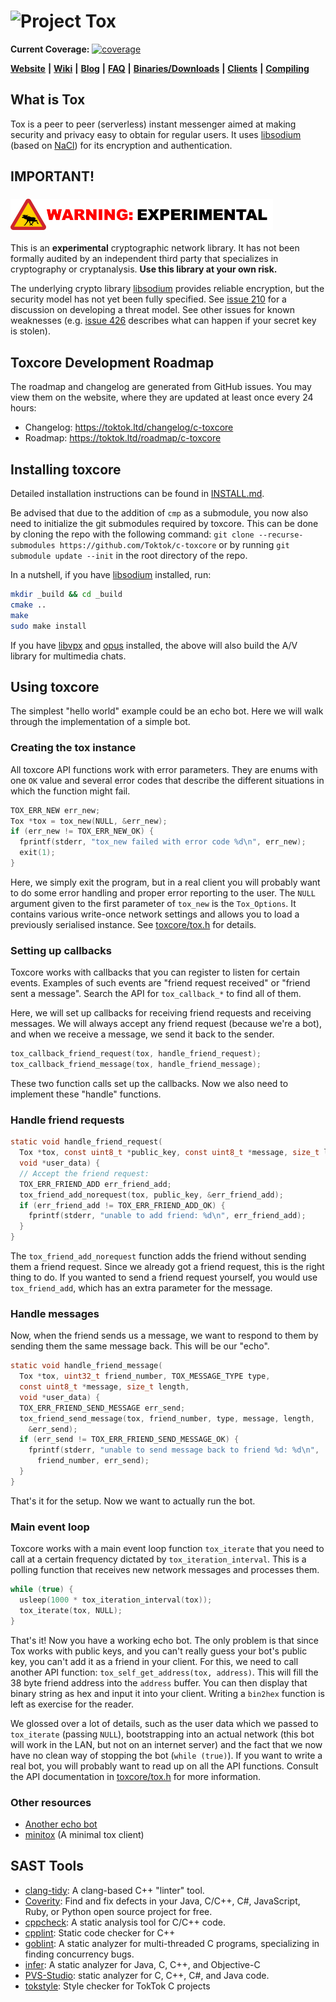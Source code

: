 # ![Project Tox](https://raw.github.com/TokTok/c-toxcore/master/other/tox.png "Project Tox")

**Current Coverage:** [![coverage](https://codecov.io/gh/TokTok/c-toxcore/branch/master/graph/badge.svg?token=BRfCKo02De)](https://codecov.io/gh/TokTok/c-toxcore)

[**Website**](https://tox.chat) **|** [**Wiki**](https://wiki.tox.chat/) **|** [**Blog**](https://blog.tox.chat/) **|** [**FAQ**](https://wiki.tox.chat/doku.php?id=users:faq) **|** [**Binaries/Downloads**](https://tox.chat/download.html) **|** [**Clients**](https://wiki.tox.chat/doku.php?id=clients) **|** [**Compiling**](/INSTALL.md)

## What is Tox

Tox is a peer to peer (serverless) instant messenger aimed at making security
and privacy easy to obtain for regular users. It uses
[libsodium](https://doc.libsodium.org/) (based on
[NaCl](https://nacl.cr.yp.to/)) for its encryption and authentication.

## IMPORTANT!

### ![Danger: Experimental](other/tox-warning.png)

This is an **experimental** cryptographic network library. It has not been
formally audited by an independent third party that specializes in
cryptography or cryptanalysis. **Use this library at your own risk.**

The underlying crypto library [libsodium](https://doc.libsodium.org/) provides
reliable encryption, but the security model has not yet been fully specified.
See [issue 210](https://github.com/TokTok/c-toxcore/issues/210) for a
discussion on developing a threat model. See other issues for known weaknesses
(e.g. [issue 426](https://github.com/TokTok/c-toxcore/issues/426) describes
what can happen if your secret key is stolen).

## Toxcore Development Roadmap

The roadmap and changelog are generated from GitHub issues. You may view them
on the website, where they are updated at least once every 24 hours:

-   Changelog: https://toktok.ltd/changelog/c-toxcore
-   Roadmap: https://toktok.ltd/roadmap/c-toxcore

## Installing toxcore

Detailed installation instructions can be found in [INSTALL.md](INSTALL.md).

Be advised that due to the addition of `cmp` as a submodule, you now also need to initialize the git submodules required by toxcore. This can be done by cloning the repo with the following command: `git clone --recurse-submodules https://github.com/Toktok/c-toxcore` or by running `git submodule update --init` in the root directory of the repo.

In a nutshell, if you have [libsodium](https://github.com/jedisct1/libsodium)
installed, run:

```sh
mkdir _build && cd _build
cmake ..
make
sudo make install
```

If you have [libvpx](https://github.com/webmproject/libvpx) and
[opus](https://github.com/xiph/opus) installed, the above will also build the
A/V library for multimedia chats.

## Using toxcore

The simplest "hello world" example could be an echo bot. Here we will walk
through the implementation of a simple bot.

### Creating the tox instance

All toxcore API functions work with error parameters. They are enums with one
`OK` value and several error codes that describe the different situations in
which the function might fail.

```c
TOX_ERR_NEW err_new;
Tox *tox = tox_new(NULL, &err_new);
if (err_new != TOX_ERR_NEW_OK) {
  fprintf(stderr, "tox_new failed with error code %d\n", err_new);
  exit(1);
}
```

Here, we simply exit the program, but in a real client you will probably want
to do some error handling and proper error reporting to the user. The `NULL`
argument given to the first parameter of `tox_new` is the `Tox_Options`. It
contains various write-once network settings and allows you to load a
previously serialised instance. See [toxcore/tox.h](tox.h) for details.

### Setting up callbacks

Toxcore works with callbacks that you can register to listen for certain
events. Examples of such events are "friend request received" or "friend sent
a message". Search the API for `tox_callback_*` to find all of them.

Here, we will set up callbacks for receiving friend requests and receiving
messages. We will always accept any friend request (because we're a bot), and
when we receive a message, we send it back to the sender.

```c
tox_callback_friend_request(tox, handle_friend_request);
tox_callback_friend_message(tox, handle_friend_message);
```

These two function calls set up the callbacks. Now we also need to implement
these "handle" functions.

### Handle friend requests

```c
static void handle_friend_request(
  Tox *tox, const uint8_t *public_key, const uint8_t *message, size_t length,
  void *user_data) {
  // Accept the friend request:
  TOX_ERR_FRIEND_ADD err_friend_add;
  tox_friend_add_norequest(tox, public_key, &err_friend_add);
  if (err_friend_add != TOX_ERR_FRIEND_ADD_OK) {
    fprintf(stderr, "unable to add friend: %d\n", err_friend_add);
  }
}
```

The `tox_friend_add_norequest` function adds the friend without sending them a
friend request. Since we already got a friend request, this is the right thing
to do. If you wanted to send a friend request yourself, you would use
`tox_friend_add`, which has an extra parameter for the message.

### Handle messages

Now, when the friend sends us a message, we want to respond to them by sending
them the same message back. This will be our "echo".

```c
static void handle_friend_message(
  Tox *tox, uint32_t friend_number, TOX_MESSAGE_TYPE type,
  const uint8_t *message, size_t length,
  void *user_data) {
  TOX_ERR_FRIEND_SEND_MESSAGE err_send;
  tox_friend_send_message(tox, friend_number, type, message, length,
    &err_send);
  if (err_send != TOX_ERR_FRIEND_SEND_MESSAGE_OK) {
    fprintf(stderr, "unable to send message back to friend %d: %d\n",
      friend_number, err_send);
  }
}
```

That's it for the setup. Now we want to actually run the bot.

### Main event loop

Toxcore works with a main event loop function `tox_iterate` that you need to
call at a certain frequency dictated by `tox_iteration_interval`. This is a
polling function that receives new network messages and processes them.

```c
while (true) {
  usleep(1000 * tox_iteration_interval(tox));
  tox_iterate(tox, NULL);
}
```

That's it! Now you have a working echo bot. The only problem is that since Tox
works with public keys, and you can't really guess your bot's public key, you
can't add it as a friend in your client. For this, we need to call another API
function: `tox_self_get_address(tox, address)`. This will fill the 38 byte
friend address into the `address` buffer. You can then display that binary
string as hex and input it into your client. Writing a `bin2hex` function is
left as exercise for the reader.

We glossed over a lot of details, such as the user data which we passed to
`tox_iterate` (passing `NULL`), bootstrapping into an actual network (this bot
will work in the LAN, but not on an internet server) and the fact that we now
have no clean way of stopping the bot (`while (true)`). If you want to write a
real bot, you will probably want to read up on all the API functions. Consult
the API documentation in [toxcore/tox.h](toxcore/tox.h) for more information.

### Other resources

- [Another echo bot](https://wiki.tox.chat/developers/client_examples/echo_bot)
- [minitox](https://github.com/hqwrong/minitox) (A minimal tox client)

## SAST Tools

- [clang-tidy](https://clang.llvm.org/extra/clang-tidy/): A clang-based C++ "linter" tool.
- [Coverity](https://scan.coverity.com/): Find and fix defects in your Java, C/C++, C#, JavaScript, Ruby, or Python open source project for free.
- [cppcheck](https://cppcheck.sourceforge.io/): A static analysis tool for C/C++ code.
- [cpplint](https://github.com/cpplint/cpplint): Static code checker for C++
- [goblint](https://goblint.in.tum.de/): A static analyzer for multi-threaded C programs, specializing in finding concurrency bugs.
- [infer](https://github.com/facebook/infer): A static analyzer for Java, C, C++, and Objective-C
- [PVS-Studio](https://pvs-studio.com/en/pvs-studio/?utm_source=website&utm_medium=github&utm_campaign=open_source): static analyzer for C, C++, C#, and Java code.
- [tokstyle](https://github.com/TokTok/hs-tokstyle): Style checker for TokTok C projects
